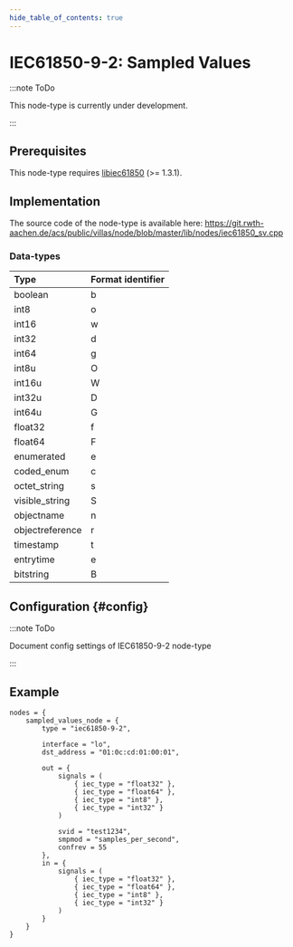 ```yaml
---
hide_table_of_contents: true
---
```


# IEC61850-9-2: Sampled Values

:::note ToDo

This node-type is currently under development.

:::

## Prerequisites

This node-type requires [libiec61850](http://libiec61850.com/libiec61850/) (>= 1.3.1).

## Implementation

The source code of the node-type is available here:
https://git.rwth-aachen.de/acs/public/villas/node/blob/master/lib/nodes/iec61850_sv.cpp

### Data-types

| Type            | Format identifier |
| :---            | :---              |
| boolean         | b                 |
| int8            | o                 |
| int16           | w                 |
| int32           | d                 |
| int64           | g                 |
| int8u           | O                 |
| int16u          | W                 |
| int32u          | D                 |
| int64u          | G                 |
| float32         | f                 |
| float64         | F                 |
| enumerated      | e                 |
| coded_enum      | c                 |
| octet_string    | s                 |
| visible_string  | S                 |
| objectname      | n                 |
| objectreference | r                 |
| timestamp       | t                 |
| entrytime       | e                 |
| bitstring       | B                 |

## Configuration {#config}

:::note ToDo

Document config settings of IEC61850-9-2 node-type

:::

## Example

``` url="external/node/etc/examples/nodes/iec61850-9-2.conf" title="node/etc/examples/nodes/iec61850-9-2.conf"
nodes = {
	sampled_values_node = {
		type = "iec61850-9-2",

		interface = "lo",
		dst_address = "01:0c:cd:01:00:01",
	
		out = {
			signals = (
				{ iec_type = "float32" },
				{ iec_type = "float64" },
				{ iec_type = "int8" },
				{ iec_type = "int32" }
			)
			
			svid = "test1234",
			smpmod = "samples_per_second",
			confrev = 55
		},
		in = {
			signals = (
				{ iec_type = "float32" },
				{ iec_type = "float64" },
				{ iec_type = "int8" },
				{ iec_type = "int32" }
			)
		}
	}
}
```
